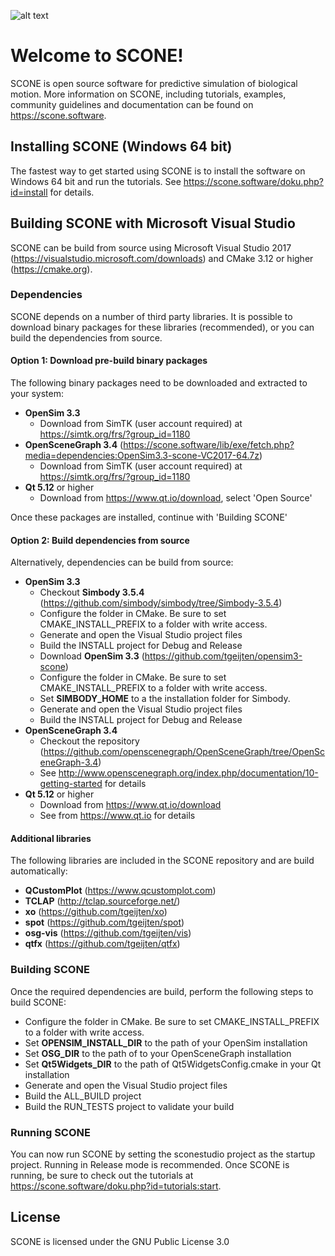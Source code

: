 ![alt text](https://github.com/opensim-org/SCONE/blob/master/resources/ui/scone_logo_notext.png "SCONE")
# Welcome to SCONE!
SCONE is open source software for predictive simulation of biological motion. More information on SCONE, including tutorials, examples, community guidelines and documentation can be found on https://scone.software.

## Installing SCONE (Windows 64 bit)
The fastest way to get started using SCONE is to install the software on Windows 64 bit and run the tutorials. See https://scone.software/doku.php?id=install for details.

## Building SCONE with Microsoft Visual Studio
SCONE can be build from source using Microsoft Visual Studio 2017 (https://visualstudio.microsoft.com/downloads) and CMake 3.12 or higher (https://cmake.org).

### Dependencies
SCONE depends on a number of third party libraries. It is possible to download binary packages for these libraries (recommended), or you can build the dependencies from source.

#### Option 1: Download pre-build binary packages
The following binary packages need to be downloaded and extracted to your system:
  * **OpenSim 3.3**
    * Download from SimTK (user account required) at https://simtk.org/frs/?group_id=1180
  * **OpenSceneGraph 3.4** (https://scone.software/lib/exe/fetch.php?media=dependencies:OpenSim3.3-scone-VC2017-64.7z)
    * Download from SimTK (user account required) at https://simtk.org/frs/?group_id=1180
  * **Qt 5.12** or higher
    * Download from https://www.qt.io/download, select 'Open Source'

Once these packages are installed, continue with 'Building SCONE'

#### Option 2: Build dependencies from source
Alternatively, dependencies can be build from source:
  * **OpenSim 3.3**
    * Checkout **Simbody 3.5.4** (https://github.com/simbody/simbody/tree/Simbody-3.5.4)
    * Configure the folder in CMake. Be sure to set CMAKE_INSTALL_PREFIX to a folder with write access.
    * Generate and open the Visual Studio project files
    * Build the INSTALL project for Debug and Release
    * Download **OpenSim 3.3** (https://github.com/tgeijten/opensim3-scone)
    * Configure the folder in CMake. Be sure to set CMAKE_INSTALL_PREFIX to a folder with write access.
    * Set **SIMBODY_HOME** to a the installation folder for Simbody.
    * Generate and open the Visual Studio project files
    * Build the INSTALL project for Debug and Release
  * **OpenSceneGraph 3.4**
    * Checkout the repository (https://github.com/openscenegraph/OpenSceneGraph/tree/OpenSceneGraph-3.4)
    * See http://www.openscenegraph.org/index.php/documentation/10-getting-started for details
  * **Qt 5.12** or higher
    * Download from https://www.qt.io/download
    * See from https://www.qt.io for details

#### Additional libraries
The following libraries are included in the SCONE repository and are build automatically:
  * **QCustomPlot** (https://www.qcustomplot.com)
  * **TCLAP** (http://tclap.sourceforge.net/)
  * **xo** (https://github.com/tgeijten/xo)
  * **spot** (https://github.com/tgeijten/spot)
  * **osg-vis** (https://github.com/tgeijten/vis)
  * **qtfx** (https://github.com/tgeijten/qtfx)

### Building SCONE
Once the required dependencies are build, perform the following steps to build SCONE:
  * Configure the folder in CMake. Be sure to set CMAKE_INSTALL_PREFIX to a folder with write access.
  * Set **OPENSIM_INSTALL_DIR** to the path of your OpenSim installation
  * Set **OSG_DIR** to the path of to your OpenSceneGraph installation
  * Set **Qt5Widgets_DIR** to the path of Qt5WidgetsConfig.cmake in your Qt installation
  * Generate and open the Visual Studio project files
  * Build the ALL_BUILD project
  * Build the RUN_TESTS project to validate your build

### Running SCONE
You can now run SCONE by setting the sconestudio project as the startup project. Running in Release mode is recommended. Once SCONE is running, be sure to check out the tutorials at https://scone.software/doku.php?id=tutorials:start.

## License
SCONE is licensed under the GNU Public License 3.0
